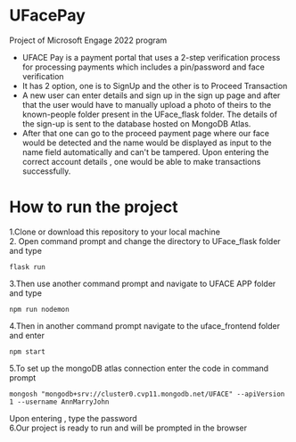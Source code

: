# UFacePay
Project of Microsoft Engage 2022 program

* UFACE Pay is a payment portal that uses a 2-step verification process for processing payments which includes a pin/password and face verification
* It has 2 option, one is to SignUp and the other is to Proceed Transaction
* A new user can enter details and sign up in the sign up page and after that the user would have to manually upload a photo of theirs to the known-people folder present in the UFace_flask folder. The details of the sign-up is sent to the database hosted on MongoDB Atlas.
* After that one can go to the proceed payment page where our face would be detected and the name would be displayed as input to the name field automatically and can't be tampered. Upon entering the correct account details , one would be able to make transactions successfully.

# How to run the project
1.Clone or download this repository to your local machine<br />
2. Open command prompt and change the directory to UFace_flask folder and type
```
flask run 
```
3.Then use another command prompt and navigate to UFACE APP folder and type
```
npm run nodemon
```
4.Then in another command prompt navigate to the uface_frontend folder and enter
```
npm start
```
5.To set up the mongoDB atlas connection enter the code in command prompt
```
mongosh "mongodb+srv://cluster0.cvp11.mongodb.net/UFACE" --apiVersion 1 --username AnnMarryJohn
```
Upon entering , type the password<br />
6.Our project is ready to run and will be prompted in the browser
